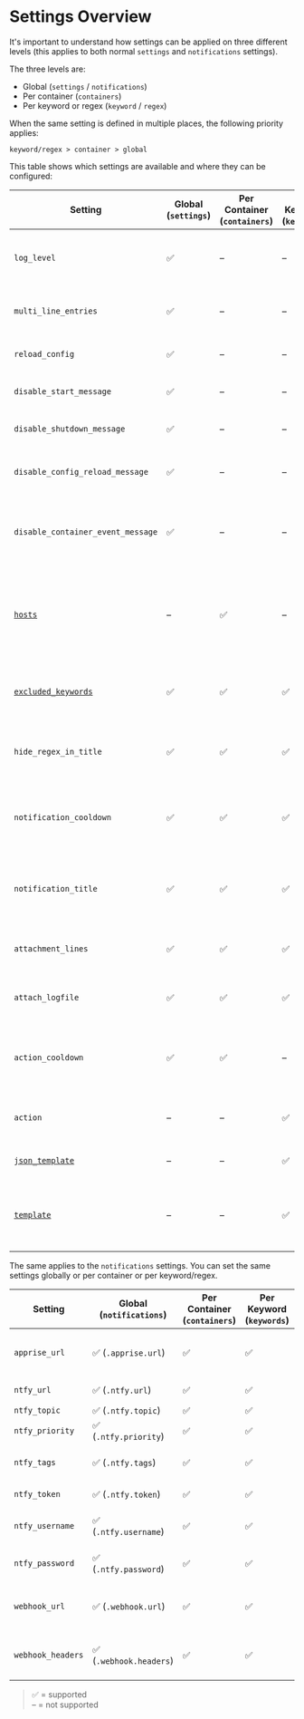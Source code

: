 

# Settings Overview

It's important to understand how settings can be applied on three different levels (this applies to both normal `settings` and `notifications` settings).

The three levels are:
- Global (`settings` / `notifications`)
- Per container (`containers`)
- Per keyword or regex (`keyword` / `regex`)

When the same setting is defined in multiple places, the following priority applies:

`keyword/regex > container > global`

This table shows which settings are available and where they can be configured:<br>


| Setting                         | Global (`settings`) | Per Container (`containers`) | Per Keyword (`keywords`) | Description |
|---------------------------------|--------------------|-------------------------------|--------------------------|-------------|
| `log_level`                      | ✅                   | –                             | –                     | Logging level: `DEBUG`, `INFO`, `WARNING`, `ERROR` |
| `multi_line_entries`            | ✅                   | –                             | –                      | Enable detection of multi-line log entries |
| `reload_config`                 | ✅                   | –                             | –                      | Automatically reload config on changes |
| `disable_start_message`         | ✅                   | –                             | –                      | Disable startup notification |
| `disable_shutdown_message`      | ✅                   | –                             | –                      | Disable shutdown notification |
| `disable_config_reload_message` | ✅                   | –                             | –                      | Disable notification when config is reloaded |
| `disable_container_event_message`| ✅                  | –                             | –                      | Disable notification when container monitoring starts/stops |
| [`hosts`](./remote-hosts#assign-containers-to-hosts) | –     | ✅      | –             | Name of the host a container should be monitored on if monitoring multiple hosts |
| [`excluded_keywords`](./config_sections/settings#excluded-keywords) | ✅  | ✅  | ✅    | Log lines with these keywords will always be ignored | 
| `hide_regex_in_title`           | ✅                   | ✅                            | ✅                     | Exclude regex  from notification title for cleaner look | 
| `notification_cooldown`         | ✅                   | ✅                            | ✅                     | Seconds between repeated alerts per container and keyword |
| `notification_title`            | ✅                   | ✅                            | ✅                     | Template for the notification title (`{container}`, `{keywords}`) |
| `attachment_lines`              | ✅                   | ✅                            | ✅                     | Number of log lines to include in attachments |
| `attach_logfile`                | ✅                   | ✅                            | ✅                     | Attach log output to the notification (true/false) |
| `action_cooldown`               | ✅                   | ✅                            | –                      | Cooldown before triggering container actions (restart/stop) |
| `action`                        | –                    | –                             | ✅                      | Trigger container actions (restart/stop) |
| [`json_template`](./customize-notifications/json_template) | – | –                     | ✅                     | Template for JSON log entries |
| [`template`](./customize-notifications/template) | –   | –                             | ✅                      | Template for plain text log entries using named capturing groups |

The same applies to the `notifications` settings. You can set the same settings globally or per container or per keyword/regex. <br>

| Setting                         | Global (`notifications`) | Per Container (`containers`) | Per Keyword (`keywords`) | Description |
|---------------------------------|--------------------|-------------------------------|--------------------------|-------------|
| `apprise_url`                  | ✅ (`.apprise.url`)   | ✅                            | ✅                      | Apprise-compatible URL for notifications |
| `ntfy_url`                      | ✅ (`.ntfy.url`)     | ✅                            | ✅                 | ntfy server URL |
| `ntfy_topic`                    | ✅ (`.ntfy.topic`)   | ✅                            | ✅                 | ntfy topic |
| `ntfy_priority`                 | ✅ (`.ntfy.priority`)| ✅                            | ✅                 | ntfy priority (1–5) |
| `ntfy_tags`                     | ✅ (`.ntfy.tags`)    | ✅                            | ✅                 | Tags/emojis for ntfy notifications |
| `ntfy_token`                    | ✅ (`.ntfy.token`)   | ✅                            |✅                      | ntfy token for authentication |
| `ntfy_username`                 | ✅ (`.ntfy.username`) | ✅                            | ✅                     | ntfy username for authentication |
| `ntfy_password`                 | ✅ (`.ntfy.password`) | ✅                            | ✅                     | ntfy password for authentication |
| `webhook_url`                   | ✅ (`.webhook.url`)  | ✅                            | ✅                     | Custom webhook URL for notifications |
| `webhook_headers`               | ✅ (`.webhook.headers`) | ✅                            | ✅                     | Custom headers for webhook notifications |

> ✅ = supported<br>
> – = not supported
